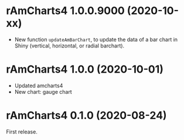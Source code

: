 # rAmCharts4 1.0.0.9000 (2020-10-xx)

* New function `updateAmBarChart`, to update the data of a bar chart in Shiny 
(vertical, horizontal, or radial barchart).


# rAmCharts4 1.0.0 (2020-10-01)

* Updated amcharts4
* New chart: gauge chart


# rAmCharts4 0.1.0 (2020-08-24)

First release.
